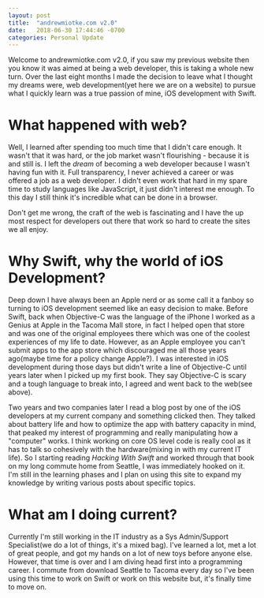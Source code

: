 ```yaml
---
layout: post
title:  "andrewmiotke.com v2.0"
date:   2018-06-30 17:44:46 -0700
categories: Personal Update
---
```

Welcome to andrewmiotke.com v2.0, if you saw my previous website then you know it was aimed at being a web developer, this is taking a whole new turn. Over the last eight months I made the decision to leave what I thought my dreams were, web development(yet here we are on a website) to pursue what I quickly learn was a true passion of mine, iOS development with Swift.

# What happened with web?
Well, I learned after spending too much time that I didn't care enough. It wasn't that it was hard, or the job market wasn't flourishing - because it is and still is. I left the _dream_ of becoming a web developer because I wasn't having fun with it. Full transparency, I never achieved a career or was offered a job as a web developer. I didn't even work that hard in my spare time to study languages like JavaScript, it just didn't interest me enough. To this day I still think it's incredible what can be done in a browser.

Don't get me wrong, the craft of the web is fascinating and I have the up most respect for developers out there that work so hard to create the sites we all enjoy.

# Why Swift, why the world of iOS Development?
Deep down I have always been an Apple nerd or as some call it a fanboy so turning to iOS development seemed like an easy decision to make. Before Swift, back when Objective-C was the language of the iPhone I worked as a Genius at Apple in the Tacoma Mall store, in fact I helped open that store and was one of the original employees there which was one of the coolest experiences of my life to date. However, as an Apple employee you can't submit apps to the app store which discouraged me all those years ago(maybe time for a policy change Apple?). I was interested in iOS development during those days but didn't write a line of Objective-C until years later when I picked up my first book. They say Objective-C is scary and a tough language to break into, I agreed and went back to the web(see above).

Two years and two companies later I read a blog post by one of the iOS developers at my current company and something clicked then. They talked about battery life and how to optimize the app with battery capacity in mind, that peaked my interest of programming and really manipulating how a "computer" works. I think working on core OS level code is really cool as it has to talk so cohesively with the hardware(mixing in with my current IT life). So I starting reading _Hacking With Swift_ and worked through that book on my long commute home from Seattle, I was immediately hooked on it. I'm still in the learning phases and I plan on using this site to expand my knowledge by writing various posts about specific topics.

# What am I doing current?
Currently I'm still working in the IT industry as a Sys Admin/Support Specialist(we do a lot of things, it's a mixed bag). I've learned a lot, met a lot of great people, and got my hands on a lot of new toys before anyone else. However, that time is over and I am diving head first into a programming career. I commute from download Seattle to Tacoma every day so I've been using this time to work on Swift or work on this website but, it's finally time to move on.

[jekyll-docs]: https://jekyllrb.com/docs/home
[jekyll-gh]:   https://github.com/jekyll/jekyll
[jekyll-talk]: https://talk.jekyllrb.com/
